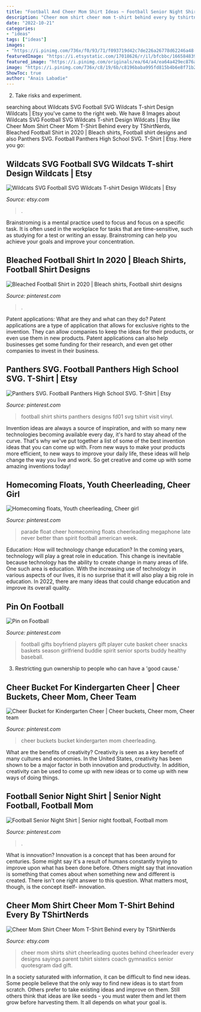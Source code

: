 ```yaml
---
title: "Football And Cheer Mom Shirt Ideas ~ Football Senior Night Shirt"
description: "Cheer mom shirt cheer mom t-shirt behind every by tshirtnerds"
date: "2022-10-21"
categories:
- "ideas"
tags: ["ideas"]
images:
- "https://i.pinimg.com/736x/f0/93/71/f093719d42c7de226a26778d62246a48--cute-boyfriend-ideas-good-ideas.jpg"
featuredImage: "https://i.etsystatic.com/17018626/r/il/bfcbbc/1665848394/il_fullxfull.1665848394_m04t.jpg"
featured_image: "https://i.pinimg.com/originals/ea/64/a4/ea64a429ec876ab92cef9193e3602730.jpg"
image: "https://i.pinimg.com/736x/c8/19/6b/c8196baba995fd815b4b6e8f71b24a1c.jpg"
ShowToc: true
author: "Anais Labadie"
---
```



2. Take risks and experiment.

	

		
searching about Wildcats SVG Football SVG Wildcats T-shirt Design Wildcats | Etsy you've came to the right web. We have 8 Images about Wildcats SVG Football SVG Wildcats T-shirt Design Wildcats | Etsy like Cheer Mom Shirt Cheer Mom T-Shirt Behind every by TShirtNerds, Bleached Football Shirt in 2020 | Bleach shirts, Football shirt designs and also Panthers SVG. Football Panthers High School SVG. T-Shirt | Etsy. Here you go:
		
    
## Wildcats SVG Football SVG Wildcats T-shirt Design Wildcats | Etsy

<img loading=lazy src="https://i.etsystatic.com/17018626/r/il/bfcbbc/1665848394/il_fullxfull.1665848394_m04t.jpg" onerror="this.onerror=null;this.src='https://tse3.mm.bing.net/th?id=OIP.pFZw8wnIVuF8Z-2w2u8z0gHaGr&amp;pid=15.1';" alt="Wildcats SVG Football SVG Wildcats T-shirt Design Wildcats | Etsy">

_Source: etsy.com_

>. 

	

Brainstroming is a mental practice used to focus and focus on a specific task. It is often used in the workplace for tasks that are time-sensitive, such as studying for a test or writing an essay. Brainstroming can help you achieve your goals and improve your concentration.

    
## Bleached Football Shirt In 2020 | Bleach Shirts, Football Shirt Designs

<img loading=lazy src="https://i.pinimg.com/736x/5c/a6/b9/5ca6b9f27acfe883829ecd9b7396e10a.jpg" onerror="this.onerror=null;this.src='https://tse3.mm.bing.net/th?id=OIP.6z1GhRg36p8hyVr1KQiaEwHaG8&amp;pid=15.1';" alt="Bleached Football Shirt in 2020 | Bleach shirts, Football shirt designs">

_Source: pinterest.com_

>. 

	

Patent applications: What are they and what can they do?
Patent applications are a type of application that allows for exclusive rights to the invention. They can allow companies to keep the ideas for their products, or even use them in new products. Patent applications can also help businesses get some funding for their research, and even get other companies to invest in their business.

    
## Panthers SVG. Football Panthers High School SVG. T-Shirt | Etsy

<img loading=lazy src="https://i.pinimg.com/736x/c8/19/6b/c8196baba995fd815b4b6e8f71b24a1c.jpg" onerror="this.onerror=null;this.src='https://tse1.mm.bing.net/th?id=OIP.UUwog-YdcutHIZnLu--SIQHaF3&amp;pid=15.1';" alt="Panthers SVG. Football Panthers High School SVG. T-Shirt | Etsy">

_Source: pinterest.com_

>football shirt shirts panthers designs fd01 svg tshirt visit vinyl. 

	

Invention ideas are always a source of inspiration, and with so many new technologies becoming available every day, it's hard to stay ahead of the curve. That's why we've put together a list of some of the best invention ideas that you can come up with. From new ways to make your products more efficient, to new ways to improve your daily life, these ideas will help change the way you live and work. So get creative and come up with some amazing inventions today!

    
## Homecoming Floats, Youth Cheerleading, Cheer Girl

<img loading=lazy src="https://i.pinimg.com/originals/ea/64/a4/ea64a429ec876ab92cef9193e3602730.jpg" onerror="this.onerror=null;this.src='https://tse3.mm.bing.net/th?id=OIP.As2-L7O-SA_FA2iT_hDysgHaJ6&amp;pid=15.1';" alt="Homecoming floats, Youth cheerleading, Cheer girl">

_Source: pinterest.com_

>parade float cheer homecoming floats cheerleading megaphone late never better than spirit football american week. 

	

Education: How will technology change education?
In the coming years, technology will play a great role in education. This change is inevitable because technology has the ability to create change in many areas of life. One such area is education. With the increasing use of technology in various aspects of our lives, it is no surprise that it will also play a big role in education. In 2022, there are many ideas that could change education and improve its overall quality.

    
## Pin On Football

<img loading=lazy src="https://i.pinimg.com/736x/f0/93/71/f093719d42c7de226a26778d62246a48--cute-boyfriend-ideas-good-ideas.jpg" onerror="this.onerror=null;this.src='https://tse4.mm.bing.net/th?id=OIP.AZfANNtmj6gb3H8cTVHx3QHaJ3&amp;pid=15.1';" alt="Pin on Football">

_Source: pinterest.com_

>football gifts boyfriend players gift player cute basket cheer snacks baskets season girlfriend buddie spirit senior sports buddy healthy baseball. 

	

3. Restricting gun ownership to people who can have a 'good cause.'

    
## Cheer Bucket For Kindergarten Cheer | Cheer Buckets, Cheer Mom, Cheer Team

<img loading=lazy src="https://i.pinimg.com/originals/c0/9e/4e/c09e4e554bde1ce2ecd4215c140f26b0.jpg" onerror="this.onerror=null;this.src='https://tse4.mm.bing.net/th?id=OIP.3eASsK5RmKlIwIjF_LpDygHaJ4&amp;pid=15.1';" alt="Cheer Bucket for Kindergarten Cheer | Cheer buckets, Cheer mom, Cheer team">

_Source: pinterest.com_

>cheer buckets bucket kindergarten mom cheerleading. 

	

What are the benefits of creativity?
Creativity is seen as a key benefit of many cultures and economies. In the United States, creativity has been shown to be a major factor in both innovation and productivity. In addition, creativity can be used to come up with new ideas or to come up with new ways of doing things.

    
## Football Senior Night Shirt | Senior Night Football, Football Mom

<img loading=lazy src="https://i.pinimg.com/originals/d8/ad/d1/d8add17a0a82082af0ca0a4b8469b467.jpg" onerror="this.onerror=null;this.src='https://tse2.mm.bing.net/th?id=OIP.Y1n5q6jY4vXorhhLqO3tqgHaNK&amp;pid=15.1';" alt="Football Senior Night Shirt | Senior night football, Football mom">

_Source: pinterest.com_

>. 

	

What is innovation?
Innovation is a concept that has been around for centuries. Some might say it's a result of humans constantly trying to improve upon what has been done before. Others might say that innovation is something that comes about when something new and different is created. There isn't one right answer to this question. What matters most, though, is the concept itself- innovation.

    
## Cheer Mom Shirt Cheer Mom T-Shirt Behind Every By TShirtNerds

<img loading=lazy src="https://img1.etsystatic.com/031/0/9340570/il_570xN.634345733_r7gx.jpg" onerror="this.onerror=null;this.src='https://tse4.mm.bing.net/th?id=OIP.W-N8Dq7W6knzox9HBWjgOgHaJJ&amp;pid=15.1';" alt="Cheer Mom Shirt Cheer Mom T-Shirt Behind every by TShirtNerds">

_Source: etsy.com_

>cheer mom shirts shirt cheerleading quotes behind cheerleader every designs sayings parent tshirt sisters coach gymnastics senior quotesgram dad gift. 

	

In a society saturated with information, it can be difficult to find new ideas. Some people believe that the only way to find new ideas is to start from scratch. Others prefer to take existing ideas and improve on them. Still others think that ideas are like seeds - you must water them and let them grow before harvesting them. It all depends on what your goal is.

